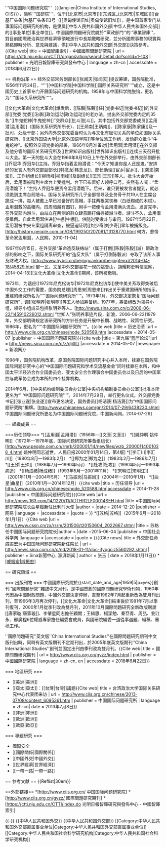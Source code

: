'''中国国际问题研究院'''（{{lang-en|China Institute of International Studies, CIIS}}），简称'''国研院'''，位于[[北京市|北京市]][[东城区_(北京市)|东城区]][[台基厂头条|台基厂头条]]3号（[[奥匈使馆旧址|奥匈使馆旧址]]），是中国首家专门从事国际问题研究的机构，是隶属[[中华人民共和国外交部|中华人民共和国外交部]]的[[事业单位|事业单位]]，中國國際問題研究院屬於''黨政部門''的''專業智庫''，對目前國際政治與世界經濟等領域進行中長期戰略研究，並分析國際事務的現實與熱點即時分析、意見與建議，供[[中华人民共和国外交部|外交部]]決策參考。<ref name=CTTI>{{Cite web| title = 中國智庫索引 - 中國國際問題研究院 | url = https://ctti.nju.edu.cn/CTTI/organization/searchDetail.do?solrId=1-108 | publisher = 光明日報智庫研究與發布中心 | language = zh-cn | accessdate = 2018年6月22日}}</ref>

== 机构沿革 ==
经外交部常务副部长[[张闻天|张闻天]]提议筹建，国务院批准，1956年11月24日，“'''[[中国科学院|中国科学院]]国际关系研究所'''”成立，这是中国历史上首家专门开展国际问题研究的机构。1958年与中国科学院脱钩，更名为“'''国际关系研究所'''”。<ref name=lsyg/>

[[文化大革命|文化大革命]]爆发后，[[陈毅|陈毅]]任[[党委书记|党委书记]]的外交部[[党委|党委]]沿袭[[政治运动|政治运动]]的老办法，抛出外交部党委内定的35名“[[牛鬼蛇神|牛鬼蛇神]]”交群众[[批斗|批斗]]，其中包括外交部党委成员[[孟用潜|孟用潜]]（国际关系研究所所长）、[[王炳南|王炳南]]、[[陈家康|陈家康]]及一批司、处级干部；另外向外交部党委当时认为与文化有密切关系的单位如国际关系研究所、[[北京外国语大学|北京外国语学院]]等单位派工作组，发动群众批斗“牛鬼蛇神”。按照外交部党委的部署，1966年8月准备对[[孟用潜|孟用潜]]在外交部及他分管的国际关系研究所及[[世界知识出版社|世界知识出版社]]连续三天召开批斗大会。第一天的批斗大会在1966年8月10日上午在外交部举行，由外交部副部长[[乔冠华|乔冠华]]主持。乔冠华指着孟用潜说：“今天才知道你是人还是鬼。”安排好的发言人有外交部副部长[[韩念龙|韩念龙]]、部长助理[[宦乡|宦乡]]、[[龚澎|龚澎]]、工作组组长[[柳雨峰|柳雨峰]]及副组长[[王珍|王珍]]等人。批斗大会开始后，孟用潜被叫到主席台上受批判。台下已布置好人领呼口号。突然有人喊：“孟用潜跪下！”主持人乔冠华便责令孟用潜跪下。后来，谁只要被发言者提到，就必须跪到主席台前陪斗。国际关系研究所几乎全部领导及业务骨干共19人在主席台跪成一排，每人被戴上早已准备好的高帽，手拄两根哭丧棒（白纸糊成的木棍）。孟用潜戴的高帽内，四周暗藏有图钉，用手一按便令孟用潜满头流血。发言完毕，在外交部内游斗，由站立在两侧的群众肆意踢打侮辱被游斗者。游斗不久，孟用潜便晕倒。自此孟用潜住进[[牛棚|牛棚]]，供随时受揪斗与审问。1967年5月22日，孟用潜被中央专案组隔离审查，被逼迫证明[[刘少奇|刘少奇]]早年被捕叛变。<ref name=rmw>[http://history.people.com.cn/GB/199250/207061/13128770.html 何方，悲情革命家孟用潜，人民网，2010-11-04]</ref>

1967年8月15日，在外交部“革命造反联络站”（属于打倒[[陈毅|陈毅]]派）砸政治部的影响之下，国际关系研究所的“造反大队”（属于打倒陈毅派）夺取了该所人事及财政大权。<ref>[http://www.hybsl.cn/beijingcankao/beijingfenxi/2014-04-18/45829.html 邹一民，文革中外交部昙花一现的姚登山，胡耀邦史料信息网，2014-04-18]</ref>[[文化大革命|文化大革命]]期间，该所被撤销。<ref name=lsyg/>

1973年，为适应[[1972年尼克松访华|1972年尼克松访华]]使中美关系取得突破后中国外交工作的需要，国务院总理[[周恩来|周恩来]]作出关于重建国研所的指示。重建的研究所名为“'''国际问题研究所'''”。<ref name=lsyg/>1973年1月，外交部决定恢复“国际问题研究所”，调[[张明养|张明养]]等五人参加筹备组。1977年，筹备组改为领导小组，领导小组成员包括张明养等人。<ref>[http://news.sina.com.cn/c/2006-06-22/145910226012.shtml “世知人”张明养事迹片段，新浪，2006-06-22]</ref>1979年，外交部明确规定该研究所的方针任务是开展中长期、战略性、政策性研究。1986年，更名为“'''中国国际问题研究所'''”。<ref name=lsyg>{{cite web |title = 历史沿革 |url = http://www.ciis.org.cn/chinese/node_520589.htm |accessdate = 2014-05-07 |publisher = 中国国际问题研究院}}</ref><ref>{{cite web |title = 第九届“蓝厅论坛”|url = http://news.sina.com.cn/c/z/djjltlt/ |accessdate = 2014-05-07 |newspaper = 新浪网}}</ref>

1998年，国务院机构改革，原国务院国际问题研究中心并入本所，挂靠在国务院国际问题研究中心的“中国国际问题研究和学术交流基金会”同时挂靠在本所，和中国太平洋经济合作全国委员会、亚太安全合作理事会中国委员会以及日后的中国军控与裁军协会成为本所的四个挂靠机构。<ref name=lsyg/>

2014年6月，[[中央机构编制委员会办公室|中央机构编制委员会办公室]]批准本所更名为“'''中国国际问题研究院'''”。2014年7月29日，举行更名仪式，外交部党委书记[[张业遂|张业遂]]宣布更名决定，国务委员[[杨洁篪|杨洁篪]]为“中国国际问题研究院”揭牌。<ref name=lsyg/><ref>[http://www.chinanews.com/gn/2014/07-29/6438230.shtml 中国国际问题研究所更名为中国国际问题研究院，中国新闻网，2014-07-29]</ref>

== 組織成員 ==

===历任领导===
*[[孟用潜|孟用潜]]（1956年—[[文革|文革]]）
*[[姚仲明|姚仲明]]（1972年—1978年底，国际问题研究所筹备组组长）<ref>[http://www.people.com.cn/rmrb/200001/14/newfiles/wzb_20000114001038_4.html 姚仲明同志逝世，人民日报2000年01月14日，第4版]</ref>
*[[李汇川|李汇川]]（1980年8月—1983年2月）
*[[郑为之|郑为之]]（1983年2月—1986年7月）
*[[王殊|王殊]]（1986年7月—1990年5月）
*[[杜攻|杜攻]]（1990年5月—1993年病逝）
*[[杨成绪|杨成绪]]（1993年5月—2001年11月）
*[[宋明江|宋明江]]（2001年11月—2004年5月）
*[[马振岗|马振岗]]（2004年—2010年1月）
*[[曲星|曲星]]（2010年1月—2014年12月）<ref>{{cite web |title = 历任领导 |url = http://www.ciis.org.cn/chinese/node_520588.htm|accessdate = 2014-11-28 |publisher = 中国国际问题研究院}}</ref><ref>{{Cite web |url = http://news.163.com/14/1220/11/ADTHR2LF00014SEH.html |title =中国国际问题研究院院长曲星履新驻比利时大使  |author =  |date =  2014-12-20 |publisher =网易  |language =  |accessdate =  |quote =  }}</ref>
*[[苏格|苏格]]（2015年6月—2018年1月1日）<ref>{{Cite web |url = http://www.cssn.cn/zx/rsrm/201506/t20150604_2022667.shtml |title =  苏格任中国国际问题研究院院长|author =  |date =2015-06-04  |publisher = 中国社会科学网 |language =  |accessdate =  |quote =  }}</ref><ref name=2018_dean>{{Cite news| title = 外交部任命戚振宏为中国国际问题研究院新任院长 | url = http://news.sina.com.cn/c/nd/2018-01-11/doc-ifyqqciz5560292.shtml | publisher = Sina新聞中心, 澎湃新闻 | author = 张玉 | date = 2018年1月11日}}</ref>
*[[戚振宏|戚振宏]](2018年1月2日-)<ref name=2018_dean />

== 研究領域 ==

=== 出版刊物 ===
中國國際研究院於{{start_date_and_age|1959|5|p=yes}}創刊''國際問題研究''雜誌中文月刊，是中國首創的國際問題研究學術刊物，1960年代因為中國財政問題，中國外交部決定停辦，直至1962年7月起重新改為雙月刊出刊，至1966年3月再次停刊，[[文化大革命|文化大革命]]結束後於1981年7月以季刊復刊，2000年1月從季刊改為雙月刊，2011年10月國際問題研究全新改版聘請[[唐家璇|唐家璇]]、李肇星同志擔任顧問；王緝思​​、楊潔勉、秦亞青、周弘、劉江永、邢廣程6位權威專家擔任編委會成員，與國研院編委一道從事選題、組稿、審稿工作。

''國際問題研究''英文版''China International Studies''在國際問題研究期刊中文版刊出時，同時有英文版期刊不定期刊出，於2005年底英文版期刊''China International Studies''創刊並固定出刊由季刊改為雙月刊。<ref>{{Cite web| title = 國際問題研究期刊 | url = http://www.ciis.org.cn/gyzz/index.html | publisher = 中國國際研究院 | language = zh-cn, en | accessdate = 2018年6月22日}}</ref>

=== 地區研究 ===
* [[美洲|美洲]]
* [[亞太|亞太]]：[[台灣|台灣]]議題<ref>{{Cite web| title = 台湾政治大学国际关系研究中心代表团来访 | url = http://www.ciis.org.cn/chinese/2013-07/08/content_6095361.htm | publisher = 中国国际问题研究所 | language = zh-cn| date = 2013年7月8日}}</ref>
* [[非洲|非洲]]
* [[歐洲|歐洲]]
* [[歐亞|歐亞]]

=== 專題研究 ===
* 國際安全
* [[國際關係|國際關係]]
* [[中國外交|中國外交]]
* [[世界經濟|世界經濟]]
* [[一帶一路|一帶一路]]

== 参考文献 ==
{{Reflist|30em}}

==外部链接==
*[http://www.ciis.org.cn/ 中国国际问题研究院]
*[http://www.ciis.org.cn/gyzz/ 國際問題研究期刊]
*[https://ctti.nju.edu.cn/CTTI/index.do 光明日報智庫研究與發佈中心 - 中國智庫索引]

{{-}}
{{中华人民共和国外交}}
{{中华人民共和国外交部}}
[[Category:中华人民共和国外交部直属事业单位|Category:中华人民共和国外交部直属事业单位]]
[[Category:中华人民共和国社会科学研究机构|Category:中华人民共和国社会科学研究机构]]